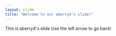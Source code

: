 ```yaml
---
layout: slide
title: "Welcome to our aberry4's slide!"
---
```

This is aberry4's slide
Use the left arrow to go back!